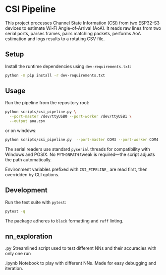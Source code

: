 # CSI Pipeline

This project processes Channel State Information (CSI) from two ESP32-S3 devices to estimate Wi-Fi Angle-of-Arrival (AoA).
It reads raw lines from two serial ports, parses frames, pairs matching packets, performs AoA estimation and logs results to a rotating CSV file.

## Setup

Install the runtime dependencies using `dev-requirements.txt`:

```bash
python -m pip install -r dev-requirements.txt
```

## Usage

Run the pipeline from the repository root:

```bash
python scripts/csi_pipeline.py \
  --port-master /dev/ttyUSB0 --port-worker /dev/ttyUSB1 \
  --output aoa.csv
```

or on windows:

```bash
python scripts/csi_pipeline.py  --port-master COM3 --port-worker COM4  --output aoa.csv
```

The serial readers use standard ``pyserial`` threads for compatibility with
Windows and POSIX. No `PYTHONPATH` tweak is required—the script adjusts the
path automatically.

Environment variables prefixed with ``CSI_PIPELINE_`` are read first, then
overridden by CLI options.

## Development

Run the test suite with `pytest`:

```bash
pytest -q
```

The package adheres to `black` formatting and `ruff` linting.

## nn_exploration

.py
Streamlined script used to test different NNs and their accuracies with only one run

.ipynb
Notebook to play with different NNs. Made for easy debugging and iteration.
